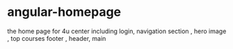 # angular-homepage
the home page for 4u center including login, navigation section , hero image , top courses footer , header, main
